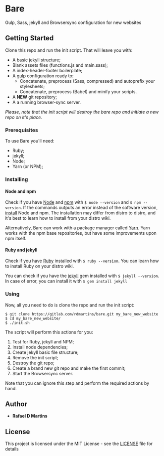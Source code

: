 # Bare

Gulp, Sass, jekyll and Browsersync configuration for new websites

## Getting Started

Clone this repo and run the init script.
That will leave you with:

* A basic jekyll structure;
* Blank assets files (functions.js and main.sass);
* A index-header-footer boilerplate;
* A gulp configuration ready to:
  * Concatenate, preprocess (Sass, compressed) and autoprefix your stylesheets;
  * Concatenate, preprocess (Babel) and minify your scripts.
* A **NEW** git repository;
* A a running browser-sync server.

*Please, note that the init script will destroy the bare repo and initiate a new repo on it's place.*

### Prerequisites

To use Bare you'll need:

* Ruby;
* jekyll;
* Node;
* Yarn (or NPM);

### Installing

#### Node and npm

Check if you have [Node](https://nodejs.org/en/) and [npm](https://www.npmjs.com/) with `$ node --version` and `$ npm --version`.
If the commands outputs an error instead of the software version, [install](https://docs.npmjs.com/getting-started/installing-node) Node and npm.
The installation may differ from distro to distro, and it's best to learn how to install from your distro wiki.

Alternatively, Bare can work with a package manager called [Yarn](https://yarnpkg.com/en/).
Yarn works with the npm base repositories, but have some improvements upon npm itself.

#### Ruby and jekyll

Check if you have [Ruby](https://www.ruby-lang.org/en/) installed with `$ ruby --version`.
You can learn how to install Ruby on your distro wiki.

You can check if you have the [jekyll](https://jekyllrb.com/) gem installed with `$ jekyll --version`.
In case of error, you can install it with `$ gem install jekyll`

### Using

Now, all you need to do is clone the repo and run the init script:

```
$ git clone https://gitlab.com/rdmartins/bare.git my_bare_new_website
$ cd my_bare_new_website/
$ ./init.sh
```

The script will perform this actions for you:

1. Test for Ruby, jekyll and NPM;
3. Install node dependencies;
4. Create jekyll basic file structure;
5. Remove the init script;
6. Destroy the git repo;
7. Create a brand new git repo and make the first commit;
8. Start the Browsersync server.

Note that you can ignore this step and perform the required actions by hand.

## Author

* **Rafael D Martins**

## License

This project is licensed under the MIT License - see the [LICENSE](LICENSE) file for details
